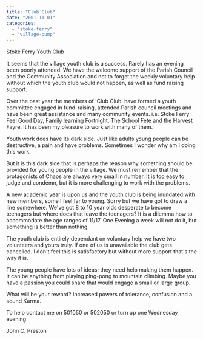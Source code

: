 ```yaml
---
title: "Club Club"
date: "2001-11-01"
categories: 
  - "stoke-ferry"
  - "village-pump"
---
```


Stoke Ferry Youth Club

It seems that the village youth club is a success. Rarely has an evening been poorly attended. We have the welcome support of the Parish Council and the Community Association and not to forget the weekly voluntary help without which the youth club would not happen, as well as fund raising support.

Over the past year the members of 'Club Club' have formed a youth committee engaged in fund-raising, attended Parish council meetings and have been great assistance and many community events. i.e. Stoke Ferry Feel Good Day, Family learning Fortnight, The School Fete and the Harvest Fayre. It has been my pleasure to work with many of them.

Youth work does have its dark side. Just like adults young people can be destructive, a pain and have problems. Sometimes I wonder why am I doing this work.

But it is this dark side that is perhaps the reason why something should be provided for young people in the village. We must remember that the protagonists of Chaos are always very small in number. It is too easy to judge and condemn, but it is more challenging to work with the problems.

A new academic year is upon us and the youth club is being inundated with new members, some I feel far to young. Sorry but we have got to draw a line somewhere. We've got 8 to 10 year olds desperate to become teenagers but where does that leave the teenagers? It is a dilemma how to accommodate the age ranges of 11/17. One Evening a week will not do it, but something is better than nothing.

The youth club is entirely dependant on voluntary help we have two volunteers and yours truly. If one of us is unavailable the club gets cancelled. I don't feel this is satisfactory but without more support that's the way it is.

The young people have lots of ideas; they need help making them happen. It can be anything from playing ping-pong to mountain climbing. Maybe you have a passion you could share that would engage a small or large group.

What will be your reward? Increased powers of tolerance, confusion and a sound Karma.

To help contact me on 501050 or 502050 or turn up one Wednesday evening.

John C. Preston
